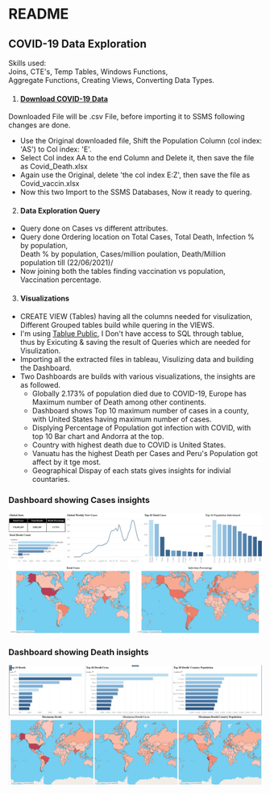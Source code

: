 # README 
 
## COVID-19 Data Exploration

Skills used: </br>
Joins, CTE's, Temp Tables, Windows Functions, </br>
Aggregate Functions, Creating Views, Converting Data Types.

1) #### [**Download COVID-19 Data**](https://ourworldindata.org/covid-cases)</br>
Downloaded File will be .csv File, before importing it to SSMS following changes are done.</br>
- Use the Original downloaded file, Shift the Population Column (col index: 'AS') to Col index: 'E'. 
- Select Col index AA to the end Column and Delete it, then save the file as Covid_Death.xlsx </br>
- Again use the Original, delete 'the col index E:Z', then save the file as Covid_vaccin.xlsx </br>
- Now this two Import to the SSMS Databases, Now it ready to quering.</br>

2) #### **Data Exploration Query**</br>
- Query done on Cases vs different attributes.</br>
- Query done Ordering location on Total Cases, Total Death, Infection % by population,</br>
Death % by population, Cases/million poulation, Death/Million population till (22/06/2021)/</br>
- Now joining both the tables finding vaccination vs population, Vaccination percentage.</br>

3) #### **Visualizations**
- CREATE VIEW (Tables) having all the columns needed for visulization,</br>
Different Grouped tables build while quering in the VIEWS.
- I'm using [Tablue Public](https://public.tableau.com/profile/nilesh.gupta1630#!/), I Don't have access to SQL through tablue,</br>
thus by Exicuting & saving the result of Queries which are needed for Visulization.
- Importing all the extracted files in tableau, Visulizing data and building the Dashboard.</br>
- Two Dashboards are builds with various visualizations, the insights are as followed.
	- Globally 2.173% of population died due to COVID-19, Europe has Maximum number of Death among other continents.</br>
	- Dashboard shows Top 10 maximum number of cases in a county, with United States having maximum number of cases.</br>
	- Displying Percentage of Population got infection with COVID, with top 10 Bar chart and Andorra at the top.</br>
	- Country with highest death due to COVID is United States.</br>
	- Vanuatu has the highest Death per Cases and Peru's Population got affect by it tge most.</br>
	- Geographical Dispay of each stats gives insights for indivial countaries.</br>


### Dashboard showing Cases insights
![](https://github.com/Bluelord/SQL_Project/blob/199993605e80bcb5a79e224997a054829b73c0df/COVID-19/DB1.JPG)

### Dashboard showing Death insights
![](https://github.com/Bluelord/SQL_Project/blob/199993605e80bcb5a79e224997a054829b73c0df/COVID-19/DB2.JPG)
